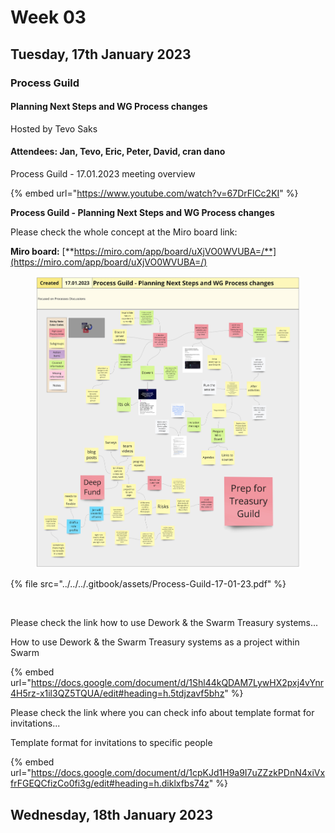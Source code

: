 # Week 03

## Tuesday, 17th January 2023

### **Process Guild**

#### **Planning Next Steps and WG Process changes**

Hosted by Tevo Saks

#### Attendees: Jan, Tevo, Eric, Peter, David, cran dano

Process Guild - 17.01.2023 meeting overview

{% embed url="https://www.youtube.com/watch?v=67DrFlCc2KI" %}

**Process Guild - Planning Next Steps and WG Process changes**

Please check the whole concept at the Miro board link:

**Miro board:** [**https://miro.com/app/board/uXjVO0WVUBA=/**](https://miro.com/app/board/uXjVO0WVUBA=/)

<figure><img src="../../../.gitbook/assets/Process-Guild-17-01-23.jpg" alt=""><figcaption></figcaption></figure>

{% file src="../../../.gitbook/assets/Process-Guild-17-01-23.pdf" %}

<figure><img src="../../.gitbook/assets/1.png" alt=""><figcaption></figcaption></figure>

Please check the link how to use Dework & the Swarm Treasury systems...

How to use Dework & the Swarm Treasury systems as a project within Swarm

{% embed url="https://docs.google.com/document/d/1Shl44kQDAM7LywHX2pxj4vYnr4H5rz-x1il3QZ5TQUA/edit#heading=h.5tdjzavf5bhz" %}

Please check the link where you can check info about template format for invitations...

Template format for invitations to specific people

{% embed url="https://docs.google.com/document/d/1cpKJd1H9a9I7uZZzkPDnN4xiVxfrFGEQCfizCo0fi3g/edit#heading=h.diklxfbs74z" %}

## Wednesday, 18th January 2023

